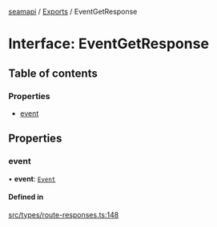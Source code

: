 [seamapi](../README.md) / [Exports](../modules.md) / EventGetResponse

# Interface: EventGetResponse

## Table of contents

### Properties

- [event](EventGetResponse.md#event)

## Properties

### event

• **event**: [`Event`](../modules.md#event)

#### Defined in

[src/types/route-responses.ts:148](https://github.com/seamapi/javascript/blob/main/src/types/route-responses.ts#L148)
